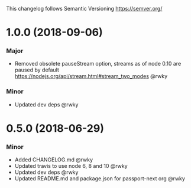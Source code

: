 This changelog follows Semantic Versioning https://semver.org/

# 1.0.0 (2018-09-06)

### Major

* Removed obsolete pauseStream option, streams as of node 0.10 are paused by default https://nodejs.org/api/stream.html#stream_two_modes @rwky

### Minor

* Updated dev deps @rwky

# 0.5.0 (2018-06-29)

### Minor

* Added CHANGELOG.md @rwky
* Updated travis to use node 6, 8 and 10 @rwky
* Updated dev deps @rwky
* Updated README.md and package.json for passport-next org @rwky
